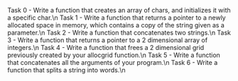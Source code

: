 Task 0 - Write a function that creates an array of chars, and initializes it with a specific char.\n
Task 1 - Write a function that returns a pointer to a newly allocated space in memory, which contains a copy of the string given as a parameter.\n
Task 2 - Write a function that concatenates two strings.\n
Task 3 - Write a function that returns a pointer to a 2 dimensional array of integers.\n
Task 4 - Write a function that frees a 2 dimensional grid previously created by your allocgrid function.\n
Task 5 - Write a function that concatenates all the arguments of your program.\n
Task 6 - Write a function that splits a string into words.\n

